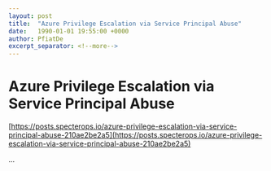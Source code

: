 ```yaml
---
layout: post
title:  "Azure Privilege Escalation via Service Principal Abuse"
date:   1990-01-01 19:55:00 +0000
author: PfiatDe
excerpt_separator: <!--more-->
---
```


# Azure Privilege Escalation via Service Principal Abuse
[https://posts.specterops.io/azure-privilege-escalation-via-service-principal-abuse-210ae2be2a5](https://posts.specterops.io/azure-privilege-escalation-via-service-principal-abuse-210ae2be2a5)

...
<!--more-->
